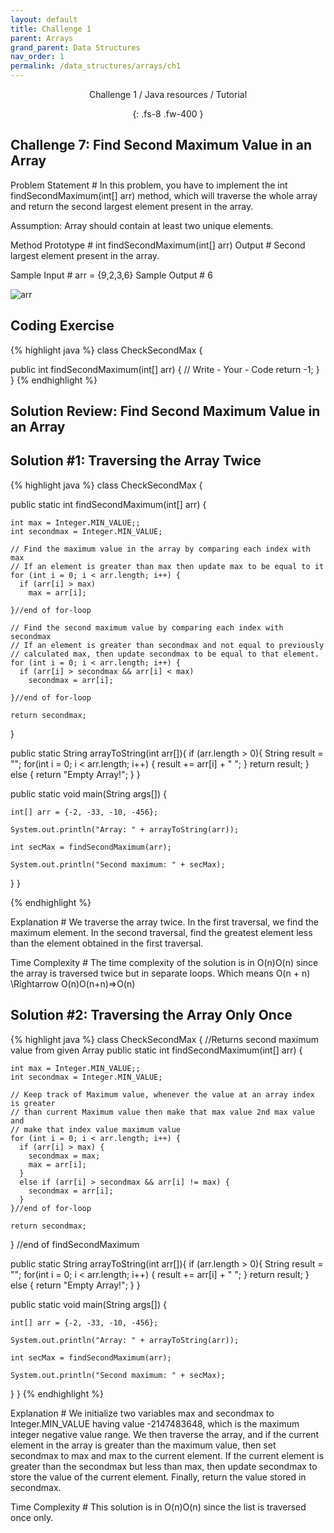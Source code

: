 ```yaml
---
layout: default
title: Challenge 1
parent: Arrays
grand_parent: Data Structures
nav_order: 1
permalink: /data_structures/arrays/ch1
---
```

<div align="center" markdown="1">
Challenge 1 / Java resources / Tutorial

{: .fs-8 .fw-400 }
</div>

## Challenge 7: Find Second Maximum Value in an Array

Problem Statement #
In this problem, you have to implement the int findSecondMaximum(int[] arr) method, which will traverse the whole array and return the second largest element present in the array.

Assumption: Array should contain at least two unique elements.

Method Prototype #
int findSecondMaximum(int[] arr)
Output #
Second largest element present in the array.

Sample Input #
arr = {9,2,3,6}
Sample Output #
6

![arr](https://raw.githubusercontent.com/JavaLvivDev/prog-resources/master/resources/arr/arr87.png)


## Coding Exercise

{% highlight java %}
class CheckSecondMax {
  
  public int findSecondMaximum(int[] arr)
  {
    // Write - Your - Code
    return -1;
  }
}
{% endhighlight %}

## Solution Review: Find Second Maximum Value in an Array

## Solution #1: Traversing the Array Twice

{% highlight java %}
class CheckSecondMax
{

  public static int findSecondMaximum(int[] arr) {

    int max = Integer.MIN_VALUE;;
    int secondmax = Integer.MIN_VALUE;

    // Find the maximum value in the array by comparing each index with max
    // If an element is greater than max then update max to be equal to it
    for (int i = 0; i < arr.length; i++) {
      if (arr[i] > max) 
        max = arr[i];

    }//end of for-loop

    // Find the second maximum value by comparing each index with secondmax
    // If an element is greater than secondmax and not equal to previously 
    // calculated max, then update secondmax to be equal to that element.
    for (int i = 0; i < arr.length; i++) {
      if (arr[i] > secondmax && arr[i] < max) 
        secondmax = arr[i];

    }//end of for-loop

    return secondmax;
  } 

  public static String arrayToString(int arr[]){
    if (arr.length > 0){
      String result = "";
      for(int i = 0; i < arr.length; i++) {
        result += arr[i] + " ";
      }
      return result;
    }
    else {
      return "Empty Array!";
    }
  }

  public static void main(String args[]) {

    int[] arr = {-2, -33, -10, -456};

    System.out.println("Array: " + arrayToString(arr));

    int secMax = findSecondMaximum(arr);

    System.out.println("Second maximum: " + secMax);

  }
}

{% endhighlight %}

Explanation #
We traverse the array twice. In the first traversal, we find the maximum element. In the second traversal, find the greatest element less than the element obtained in the first traversal.

Time Complexity #
The time complexity of the solution is in O(n)O(n) since the array is traversed twice but in separate loops. Which means O(n + n) \Rightarrow O(n)O(n+n)⇒O(n)

## Solution #2: Traversing the Array Only Once

{% highlight java %}
 class CheckSecondMax {
  //Returns second maximum value from given Array 
  public static int findSecondMaximum(int[] arr) {

    int max = Integer.MIN_VALUE;;
    int secondmax = Integer.MIN_VALUE;

    // Keep track of Maximum value, whenever the value at an array index is greater
    // than current Maximum value then make that max value 2nd max value and
    // make that index value maximum value  
    for (int i = 0; i < arr.length; i++) {
      if (arr[i] > max) {
        secondmax = max;
        max = arr[i];
      }
      else if (arr[i] > secondmax && arr[i] != max) {
        secondmax = arr[i];
      }
    }//end of for-loop

    return secondmax;
  } //end of findSecondMaximum
  
  public static String arrayToString(int arr[]){
    if (arr.length > 0){
      String result = "";
      for(int i = 0; i < arr.length; i++) {
        result += arr[i] + " ";
      }
      return result;
    }
    else {
      return "Empty Array!";
    }
  }

  public static void main(String args[]) {

    int[] arr = {-2, -33, -10, -456};

    System.out.println("Array: " + arrayToString(arr));

    int secMax = findSecondMaximum(arr);

    System.out.println("Second maximum: " + secMax);

  }
}
{% endhighlight %}

Explanation #
We initialize two variables max and secondmax to Integer.MIN_VALUE having value -2147483648, which is the maximum integer negative value range. We then traverse the array, and if the current element in the array is greater than the maximum value, then set secondmax to max and max to the current element. If the current element is greater than the secondmax but less than max, then update secondmax to store the value of the current element. Finally, return the value stored in secondmax.

Time Complexity #
This solution is in O(n)O(n) since the list is traversed once only.